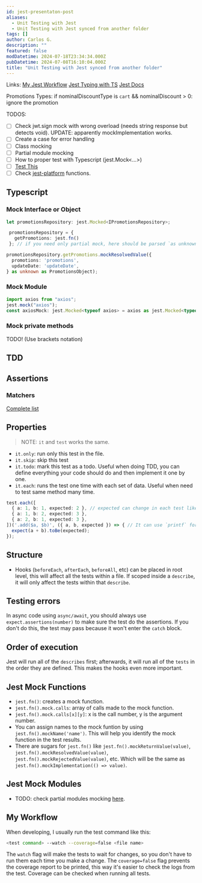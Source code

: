```yaml
---
id: jest-presentaton-post
aliases:
  - Unit Testing with Jest
  - Unit Testing with Jest synced from another folder
tags: []
author: Carlos G.
description: ""
featured: false
modDatetime: 2024-07-18T23:34:34.000Z
pubDatetime: 2024-07-08T16:10:04.000Z
title: "Unit Testing with Jest synced from another folder"
---
```



Links:
[My Jest Workflow](1-projects/jest-presentation/1720096523-my-jest-workflow.md)
[Jest Typing with TS](1-projects/jest-presentation/1720096529-jest-typing-with-ts.md)
[Jest Docs](https://jestjs.io/docs/getting-started)

Promotions Types:
if nominalDiscountType is `cart` && nominalDiscount > 0: ignore the promotion

TODOS:
- [ ] Check jwt.sign mock with wrong overload (needs string response but detects void). UPDATE: apparently mockImplementation works.
- [ ] Create a case for error handling
- [ ] Class mocking
- [ ] Partial module mocking
- [ ] How to proper test with Typescript (jest.Mock<...>) 
- [ ] [Test This](1-projects/jest-presentation/1720016366-CANK.md)
- [ ] Check [jest-platform](https://jestjs.io/docs/jest-platform) functions.

## Typescript

### Mock Interface or Object
```typescript
let promotionsRepository: jest.Mocked<IPromotionsRepository>;

 promotionsRepository = {
   getPromotions: jest.fn()
 }; // if you need only partial mock, here should be parsed `as unknown as jest.Mocked<IPromotionsRepository>`

promotionsRepository.getPromotions.mockResolvedValue({
  promotions: 'promotions',
  updateDate: 'updateDate',
} as unknown as PromotionsObject);
```

### Mock Module

```typescript
import axios from "axios";
jest.mock("axios");
const axiosMock: jest.Mocked<typeof axios> = axios as jest.Mocked<typeof axios>;
```

### Mock private methods
TODO! (Use brackets notation)

## TDD

## Assertions

### Matchers
[Complete list](https://jestjs.io/docs/expect)

## Properties

> NOTE: `it` and `test` works the same.

- `it.only`: run only this test in the file.
- `it.skip`: skip this test
- `it.todo`: mark this test as a todo. Useful when doing TDD, you can define everything your code should do and then implement it one by one.
- `it.each`: runs the test one time with each set of data. Useful when need to test same method many time.

```typescript
test.each([
  { a: 1, b: 1, expected: 2 }, // expected can change in each test like this, or define it once before.
  { a: 1, b: 2, expected: 3 },
  { a: 2, b: 1, expected: 3 },
])('.add($a, $b)', ({ a, b, expected }) => { // It can use `printf` formatting.
  expect(a + b).toBe(expected);
});
```

## Structure

- Hooks (`beforeEach`, `afterEach`, `beforeAll`, etc) can be placed in root level, this will affect all the tests within a file. If scoped inside a `describe`, it will only affect the tests within that `describe`.

## Testing errors

In async code using `async/await`, you should always use `expect.assertions(number)` to make sure the test do the assertions. If you don't do this, the test may pass because it won't enter the `catch` block.

## Order of execution

Jest will run all of the `describes` first; afterwards, it will run all of the `tests` in the order they are defined. This makes the hooks even more important.

## Jest Mock Functions

- `jest.fn()`: creates a mock function.
- `jest.fn().mock.calls`: array of calls made to the mock function.
- `jest.fn().mock.calls[x][y]`: x is the call number, y is the argument number.
- You can assign names to the mock funtion by using `jest.fn().mockName('name')`. This will help you identify the mock function in the test results.
- There are sugars for `jest.fn()` like `jest.fn().mockReturnValue(value)`, `jest.fn().mockResolvedValue(value)`, `jest.fn().mockRejectedValue(value)`, etc. Which will be the same as `jest.fn().mockImplementation(() => value)`. 


## Jest Mock Modules

- TODO: check partial modules mocking [here](https://jestjs.io/docs/mock-functions#mocking-partials).

## My Workflow

When developing, I usually run the test command like this:
```bash
<test command> --watch --coverage=false <file name>
```

The `watch` flag will make the tests to wait for changes, so you don't have to run them each time you make a change.
The `coverage=false` flag prevents the coverage report to be printed, this way it's easier to check the logs from the test. Coverage can be checked when running all tests.
